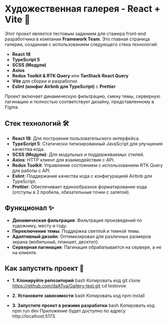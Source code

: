 # Художественная галерея - React + Vite 🎨

Этот проект является тестовым заданием для стажера front-end разработчика в компании **Framework Team**. Это главная страница галереи, созданная с использованием следующего стека технологий:

- **React 18**
- **TypeScript 5**
- **SCSS (Модули)**
- **Axios**
- **Redux Toolkit & RTK Query** или **TanStack React Query**
- **Vite** для сборки и разработки
- **Eslint (конфиг Airbnb для TypeScript)** с **Prettier**

Проект включает динамическую фильтрацию, смену темы, серверную пагинацию и полностью соответствует дизайну, представленному в Figma.

## Стек технологий 🛠️

- **React 18**: Для построения пользовательского интерфейса.
- **TypeScript 5**: Статически типизированный JavaScript для улучшения качества кода.
- **SCSS (Модули)**: Для модульных и поддерживаемых стилей.
- **Axios**: HTTP клиент для взаимодействия с API.
- **Redux Toolkit**: Управление состоянием с использованием RTK Query для работы с API.
- **Eslint**: Поддержание качества кода с конфигурацией Airbnb для TypeScript.
- **Prettier**: Обеспечивает единообразное форматирование кода (отступы в 2 пробела, обязательные точки с запятой).

## Функционал ✨

- **Динамическая фильтрация**: Фильтрация произведений по художнику, месту и году.
- **Переключение темы**: Поддержка светлой и темной темы.
- **Адаптивный дизайн**: Оптимизирован для различных размеров экрана (мобильный, планшет, десктоп).
- **Серверная пагинация**: Пагинация обрабатывается на сервере, а не на клиенте.

## Как запустить проект 🚀

- **1. Клонируйте репозиторий**
  bash
  Копировать код
  git clone https://github.com/daATva/Gallery-test.git
  cd testovoe

- **2. Установите зависимости**
  bash
  Копировать код
  npm install

- **3. Запустите проект в режиме разработки**
  bash
  Копировать код
  npm run dev
  Приложение будет доступно по адресу http://localhost:5173.
